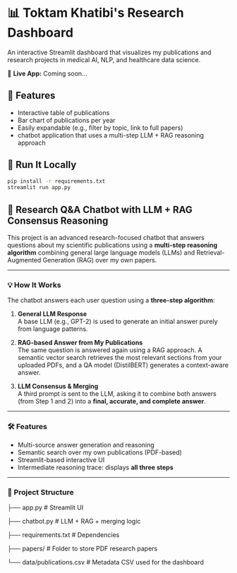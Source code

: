 # 📊 Toktam Khatibi's Research Dashboard

An interactive Streamlit dashboard that visualizes my publications and research projects in medical AI, NLP, and healthcare data science.

🔗 **Live App:** Coming soon...

## 📂 Features
- Interactive table of publications
- Bar chart of publications per year
- Easily expandable (e.g., filter by topic, link to full papers)
- chatbot application that uses a multi-step LLM + RAG reasoning approach

## 🚀 Run It Locally

```bash
pip install -r requirements.txt
streamlit run app.py
```

## 🤖 Research Q&A Chatbot with LLM + RAG Consensus Reasoning

This project is an advanced research-focused chatbot that answers questions about my scientific publications using a **multi-step reasoning algorithm** combining general large language models (LLMs) and Retrieval-Augmented Generation (RAG) over my own papers.

---

### 💡 How It Works

The chatbot answers each user question using a **three-step algorithm**:

1. **General LLM Response**  
   A base LLM (e.g., GPT-2) is used to generate an initial answer purely from language patterns.

2. **RAG-based Answer from My Publications**  
   The same question is answered again using a RAG approach. A semantic vector search retrieves the most relevant sections from your uploaded PDFs, and a QA model (DistilBERT) generates a context-aware answer.

3. **LLM Consensus & Merging**  
   A third prompt is sent to the LLM, asking it to combine both answers (from Step 1 and 2) into a **final, accurate, and complete answer**.

---

### 🛠️ Features

- Multi-source answer generation and reasoning
- Semantic search over my own publications (PDF-based)
- Streamlit-based interactive UI
- Intermediate reasoning trace: displays **all three steps**

---

### 📂 Project Structure
├── app.py # Streamlit UI

├── chatbot.py # LLM + RAG + merging logic

├── requirements.txt # Dependencies

├── papers/ # Folder to store PDF research papers

└── data/publications.csv # Metadata CSV used for the dashboard
